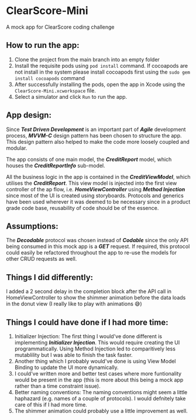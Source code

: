 # ClearScore-Mini
A mock app for ClearScore coding challenge

## How to run the app:
  1. Clone the project from the main branch into an empty folder
  2. Install the requisite pods using ```pod install``` command. If cocoapods are not install in the system please install cocoapods first using the ```sudo gem install cocoapods``` command
  3. After successfully installing the pods, open the app in Xcode using the ```ClearScore-Mini.xcworkspace``` file.
  4. Select a simulator and click ```Run``` to run the app.
  
## App design:
Since **_Test Driven Development_** is an important part of **_Agile_** development process, **_MVVM-C_** design pattern has been chosen to structure the app. This design pattern also helped to make the code more loosely coupled and modular.

The app consists of one main model, the **_CreditReport_** model, which houses the **_CreditReportInfo_** sub-model.

All the business logic in the app is contained in the **_CreditViewModel_**, which utilises the **_CreditReport_**. This view model is injected into the first view controller of the ap flow, i.e. **_HomeViewController_** using **_Method Injection_** since most of the UI is created using storyboards. Protocols and generics have been used wherever it was deemed to be necessary since in a product grade code base, reusability of code should be of the essence.

## Assumptions:
The **_Decodable_** protocol was chosen instead of **_Codable_** since the only API being consumed in this mock app is a **_GET_** request. If required, this protocol could easily be refactored throughout the app to re-use the models for other CRUD requests as well.

## Things I did differently:
I added a 2 second delay in the completion block after the API call in HomeViewController to show the shimmer animation before the data loads in the donut view (I really like to play with animations :sweat_smile:)

## Things I could have done if I had more time:

  1. Initializer Injection: The first thing I would've done different is implementing **_Initializer Injection_**. This would require creating the UI programmatically. Using Method Injection led to comparitively less mutablility but I was able to finish the task faster.
  2. Another thing which I probably would've done is using View Model Binding to update the UI more dynamically.
  3. I could've written more and better test cases where more funtionality would be present in the app (this is more about this being a mock app rather than a time constraint issue).
  4. Better naming conventions: The naming conventions might seem a little haphazard (e.g. names of a couple of protocols). I would defnitely take care of this if I had more time.
  5. The shimmer animation could probably use a little improvement as well.
  
